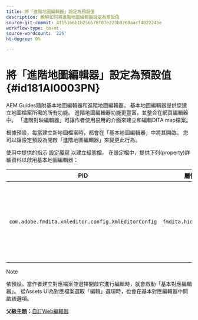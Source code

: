 ```yaml
---
title: 將「進階地圖編輯器」設定為預設值
description: 瞭解如何將進階地圖編輯器設定為預設值
source-git-commit: 4f15166b1b250578f07e223b0260aacf402224be
workflow-type: tm+mt
source-wordcount: '226'
ht-degree: 0%

---
```



# 將「進階地圖編輯器」設定為預設值 {#id181AI0003PN}

AEM Guides隨附基本地圖編輯器和進階地圖編輯器。 基本地圖編輯器提供您建立地圖檔案所需的所有功能。 進階地圖編輯器功能更豐富，並整合在網頁編輯器中。 「進階對映編輯器」可讓作者使用易用的介面來建立和編輯DITA map檔案。

根據預設，每當建立新地圖檔案時，都會在「基本地圖編輯器」中將其開啟。 您可以讓設定預設為開啟「進階地圖編輯器」來變更此行為。

使用中提供的指示 [設定覆寫](download-install-additional-config-override.md#) 以建立組態檔。 在設定檔中，提供下列\(property\)詳細資料以啟用基本地圖編輯器：

| PID | 屬性索引鍵 | 屬性值 |
|---|------------|--------------|
| `com.adobe.fmdita.xmleditor.config.XmlEditorConfig` | ``fmdita.hide.oldmapeditor`` | 布林值\(true/false\)。 如果您預設要使用「進階地圖編輯器」，請將此屬性設定為true。<br> **預設值**： false |

>[!NOTE]
>
> 依預設，當作者建立對應檔案並選擇開啟它進行編輯時，就會啟動「基本對應編輯器」。 從Assets UI為對應檔案選取「編輯」選項時，也會在基本對應編輯器中開啟該選項。

**父級主題：**[&#x200B;自訂Web編輯器](conf-web-editor.md)

